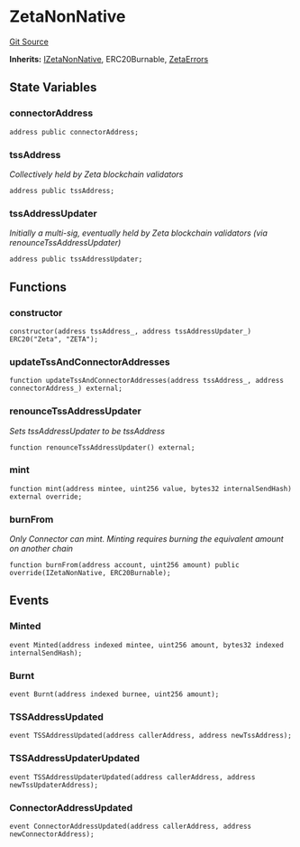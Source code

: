 # ZetaNonNative
[Git Source](https://github.com/zeta-chain/protocol-contracts/blob/main/v2/v2/v2/v2/v2/v2/v2/v2/v2/v2/v2/v2/v2/v2/v2/v2/v2/v2/v2/v2/contracts/evm/legacy/ZetaNonNative.sol)

**Inherits:**
[IZetaNonNative](/contracts/evm/legacy/IZetaNonEthInterface.sol/interface.IZetaNonNative.md), ERC20Burnable, [ZetaErrors](/contracts/evm/legacy/ZetaErrors.sol/interface.ZetaErrors.md)


## State Variables
### connectorAddress

```solidity
address public connectorAddress;
```


### tssAddress
*Collectively held by Zeta blockchain validators*


```solidity
address public tssAddress;
```


### tssAddressUpdater
*Initially a multi-sig, eventually held by Zeta blockchain validators (via renounceTssAddressUpdater)*


```solidity
address public tssAddressUpdater;
```


## Functions
### constructor


```solidity
constructor(address tssAddress_, address tssAddressUpdater_) ERC20("Zeta", "ZETA");
```

### updateTssAndConnectorAddresses


```solidity
function updateTssAndConnectorAddresses(address tssAddress_, address connectorAddress_) external;
```

### renounceTssAddressUpdater

*Sets tssAddressUpdater to be tssAddress*


```solidity
function renounceTssAddressUpdater() external;
```

### mint


```solidity
function mint(address mintee, uint256 value, bytes32 internalSendHash) external override;
```

### burnFrom

*Only Connector can mint. Minting requires burning the equivalent amount on another chain*


```solidity
function burnFrom(address account, uint256 amount) public override(IZetaNonNative, ERC20Burnable);
```

## Events
### Minted

```solidity
event Minted(address indexed mintee, uint256 amount, bytes32 indexed internalSendHash);
```

### Burnt

```solidity
event Burnt(address indexed burnee, uint256 amount);
```

### TSSAddressUpdated

```solidity
event TSSAddressUpdated(address callerAddress, address newTssAddress);
```

### TSSAddressUpdaterUpdated

```solidity
event TSSAddressUpdaterUpdated(address callerAddress, address newTssUpdaterAddress);
```

### ConnectorAddressUpdated

```solidity
event ConnectorAddressUpdated(address callerAddress, address newConnectorAddress);
```


